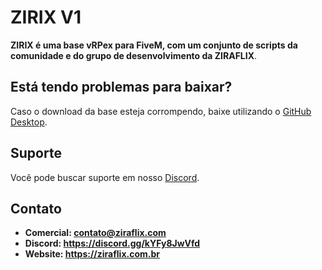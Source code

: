 # ZIRIX V1
**ZIRIX é uma base vRPex para FiveM, com um conjunto de scripts da comunidade e do grupo de desenvolvimento da ZIRAFLIX**.

## Está tendo problemas para baixar?
Caso o download da base esteja corrompendo, baixe utilizando o [GitHub Desktop](https://desktop.github.com).

## Suporte
Você pode buscar suporte em nosso [Discord](https://discord.gg/kYFy8JwVfd). 

## Contato
- **Comercial: contato@ziraflix.com**
- **Discord: https://discord.gg/kYFy8JwVfd**
- **Website: https://ziraflix.com.br**
